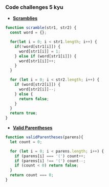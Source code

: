 ### Code challenges 5 kyu

* __[Scramblies](https://www.codewars.com/kata/55c04b4cc56a697bb0000048/train/javascript)__
```javascript
function scramble(str1, str2) {
  const word = {};

  for(let i = 0; i < str1.length; i++) {
    if(!word[str1[i]]) {
      word[str1[i]] = 1;
    } else if (word[str1[i]]) {
      word[str1[i]]++;
    }
  }

  for (let i = 0; i < str2.length; i++) {
    if (word[str2[i]]) {
      word[str2[i]]--;
    } else {
      return false;
    }
  }
  return true;
}
```

* __[Valid Parentheses](https://www.codewars.com/kata/valid-parentheses/train/javascript/)__
```javascript
function validParentheses(parens){
  let count = 0;

  for (let i = 0; i < parens.length; i++) {
    if (parens[i] === '(') count++;
    if (parens[i] !== '(') count--;
    if (count < 0) return false;
  }
  return count === 0;
}
```
